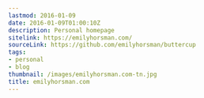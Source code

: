 ```yaml
---
lastmod: 2016-01-09
date: 2016-01-09T01:00:10Z
description: Personal homepage
sitelink: https://emilyhorsman.com/
sourceLink: https://github.com/emilyhorsman/buttercup
tags:
- personal
- blog
thumbnail: /images/emilyhorsman.com-tn.jpg
title: emilyhorsman.com
---
```



